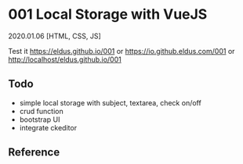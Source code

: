 # 001 Local Storage with VueJS

2020.01.06 [HTML, CSS, JS]

Test it <https://eldus.github.io/001> or <https://io.github.eldus.com/001> or <http://localhost/eldus.github.io/001>

## Todo

* simple local storage with subject, textarea, check on/off
* crud function
* bootstrap UI
* integrate ckeditor

## Reference
